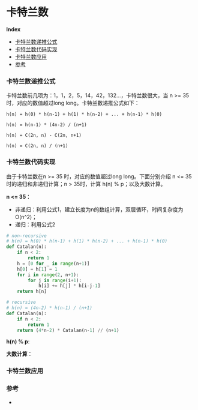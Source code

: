 # 卡特兰数

**Index**
- [卡特兰数递推公式](#卡特兰数递推公式)
- [卡特兰数代码实现](#卡特兰数代码实现)
- [卡特兰数应用](#卡特兰数应用)
- [参考](#参考)

### 卡特兰数递推公式

卡特兰数前几项为：1，1，2，5，14，42，132...，卡特兰数很大，当 n >= 35 时，对应的数值超过long long。卡特兰数递推公式如下：
```
h(n) = h(0) * h(n-1) + h(1) * h(n-2) + ... + h(n-1) * h(0)

h(n) = h(n-1) * (4n-2) / (n+1)

h(n) = C(2n, n) - C(2n, n+1) 

h(n) = C(2n, n) / (n+1)
```

### 卡特兰数代码实现

由于卡特兰数在n >= 35 时，对应的数值超过long long。下面分别介绍 n <= 35 时的递归和非递归计算；n > 35时，计算 h(n) % p；以及大数计算。

**n <= 35**：
- 非递归：利用公式1，建立长度为n的数组计算，双层循环，时间复杂度为O(n^2)；
- 递归：利用公式2
``` python
# non-recursive
# h(n) = h(0) * h(n-1) + h(1) * h(n-2) + ... + h(n-1) * h(0)
def Catalan(n):
    if n < 2:
        return 1
    h = [0 for _ in range(n+1)]
    h[0] = h[1] = 1
    for i in range(2, n+1):
        for j in range(i+1):
            h[i] += h[j] * h[i-j-1]
    return h[n]

# recursive
# h(n) = (4n-2) * h(n-1) / (n+1)
def Catalan(n):
    if n < 2:
        return 1
    return (4*n-2) * Catalan(n-1) // (n+1)
```

**h(n) % p**:


**大数计算**：



### 卡特兰数应用



### 参考

- 
